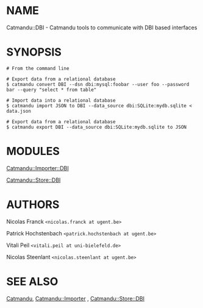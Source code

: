 # NAME

Catmandu::DBI - Catmandu tools to communicate with DBI based interfaces

# SYNOPSIS

    # From the command line 

    # Export data from a relational database
    $ catmandu convert DBI --dsn dbi:mysql:foobar --user foo --password bar --query "select * from table"
    
    # Import data into a relational database
    $ catmandu import JSON to DBI --data_source dbi:SQLite:mydb.sqlite < data.json

    # Export data from a relational database
    $ catmandu export DBI --data_source dbi:SQLite:mydb.sqlite to JSON

# MODULES

[Catmandu::Importer::DBI](https://metacpan.org/pod/Catmandu::Importer::DBI)

[Catmandu::Store::DBI](https://metacpan.org/pod/Catmandu::Store::DBI)

# AUTHORS

Nicolas Franck `<nicolas.franck at ugent.be>`

Patrick Hochstenbach `<patrick.hochstenbach at ugent.be>`

Vitali Peil `<vitali.peil at uni-bielefeld.de>`

Nicolas Steenlant `<nicolas.steenlant at ugent.be>`

# SEE ALSO

[Catmandu](https://metacpan.org/pod/Catmandu), [Catmandu::Importer](https://metacpan.org/pod/Catmandu::Importer) , [Catmandu::Store::DBI](https://metacpan.org/pod/Catmandu::Store::DBI)
